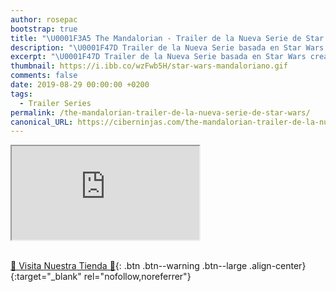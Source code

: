 ```yaml
---
author: rosepac
bootstrap: true
title: "\U0001F3A5 The Mandalorian - Trailer de la Nueva Serie de Star Wars"
description: "\U0001F47D Trailer de la Nueva Serie basada en Star Wars creada por Disney: The Mandalorian"
excerpt: "\U0001F47D Trailer de la Nueva Serie basada en Star Wars creada por Disney: The Mandalorian"
thumbnail: https://i.ibb.co/wzFwb5H/star-wars-mandaloriano.gif
comments: false
date: 2019-08-29 00:00:00 +0200
tags:
  - Trailer Series
permalink: /the-mandalorian-trailer-de-la-nueva-serie-de-star-wars/
canonical_URL: https://ciberninjas.com/the-mandalorian-trailer-de-la-nueva-serie-de-star-wars/
---
```


<div class="embed-responsive embed-responsive-16by9">
  <iframe class="embed-responsive-item" src="https://www.youtube-nocookie.com/embed/8u51ZY2a3Sc?rel=0" allowfullscreen></iframe>
</div><br/>

[🎁 Visita Nuestra Tienda 🎁](https://www.amazon.es/shop/cibercursos){: .btn .btn--warning .btn--large .align-center}{:target="_blank" rel="nofollow,noreferrer"}